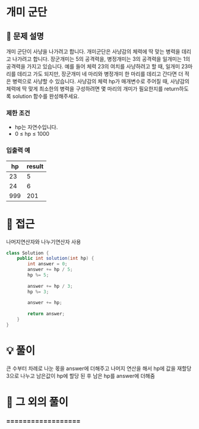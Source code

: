 # 개미 군단

## 📌 문제 설명

개미 군단이 사냥을 나가려고 합니다. 개미군단은 사냥감의 체력에 딱 맞는 병력을 데리고 나가려고 합니다. 장군개미는 5의 공격력을, 병정개미는 3의 공격력을 일개미는 1의 공격력을 가지고 있습니다. 예를 들어 체력 23의 여치를 사냥하려고 할 때, 일개미 23마리를 데리고 가도 되지만, 장군개미 네 마리와 병정개미 한 마리를 데리고 간다면 더 적은 병력으로 사냥할 수 있습니다. 사냥감의 체력 hp가 매개변수로 주어질 때, 사냥감의 체력에 딱 맞게 최소한의 병력을 구성하려면 몇 마리의 개미가 필요한지를 return하도록 solution 함수를 완성해주세요.

### 제한 조건

- hp는 자연수입니다.
- 0 ≤ hp ≤ 1000

### 입출력 예

| hp  | result |
| --- | ------ |
| 23  | 5      |
| 24  | 6      |
| 999 | 201    |

# 🧐 접근

나머지연산자와 나누기연산자 사용

```java
class Solution {
    public int solution(int hp) {
        int answer = 0;
        answer += hp / 5;
        hp %= 5;
        
        answer += hp / 3;
        hp %= 3;
        
        answer += hp;
        
        return answer;
    }
}
```

# 💡 풀이

큰 수부터 차례로 나눈 몫을 answer에 더해주고 나머지 연산을 해서 hp에 값을 재할당
3으로 나누고 남은값이 hp에 할당 된 후 남은 hp를 answer에 더해줌

# 📘 그 외의 풀이

### ==================